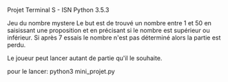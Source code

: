 Projet Terminal S  - ISN
Python 3.5.3


Jeu du nombre mystere
Le but est de trouvé un nombre entre 1 et 50 en saisissant une proposition et en précisant si le nombre est supérieur ou inférieur.
Si après 7 essais le nombre n'est pas déterminé alors la partie est perdu.

Le joueur peut lancer autant de partie qu'il le souhaite.

pour le lancer: python3 mini_projet.py
